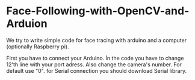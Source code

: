 # Face-Following-with-OpenCV-and-Arduion
We try to write simple code for face tracing with arduino and a computer (optionally Raspberry pi).

First you have to connect your Arduino. İn the code you have to change 12'th line with your port adress. Also change the camera's number. For default use "0". 
for Serial connection you should download Serial library. 
